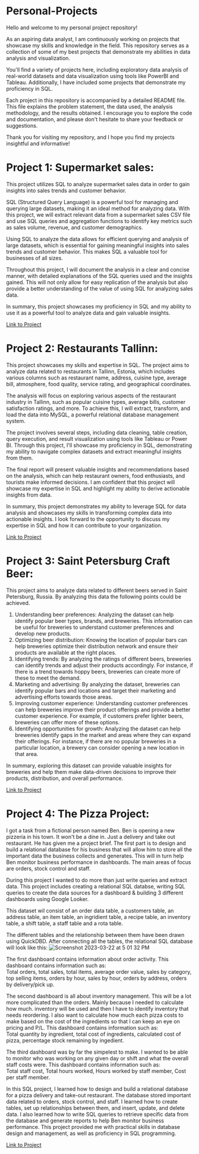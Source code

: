 # Personal-Projects

Hello and welcome to my personal project repository!

As an aspiring data analyst, I am continuously working on projects that showcase my skills and knowledge in the field. This repository serves as a collection of some of my best projects that demonstrate my abilities in data analysis and visualization.

You'll find a variety of projects here, including exploratory data analysis of real-world datasets and data visualization using tools like PowerBI and Tableau. Additionally, I have included some projects that demonstrate my proficiency in SQL.

Each project in this repository is accompanied by a detailed README file. This file explains the problem statement, the data used, the analysis methodology, and the results obtained. I encourage you to explore the code and documentation, and please don't hesitate to share your feedback or suggestions.

Thank you for visiting my repository, and I hope you find my projects insightful and informative!

# Project 1: Supermarket sales:
This project utilizes SQL to analyze supermarket sales data in order to gain insights into sales trends and customer behavior.

SQL (Structured Query Language) is a powerful tool for managing and querying large datasets, making it an ideal method for analyzing data. With this project, we will extract relevant data from a supermarket sales CSV file and use SQL queries and aggregation functions to identify key metrics such as sales volume, revenue, and customer demographics.

Using SQL to analyze the data allows for efficient querying and analysis of large datasets, which is essential for gaining meaningful insights into sales trends and customer behavior. This makes SQL a valuable tool for businesses of all sizes.

Throughout this project, I will document the analysis in a clear and concise manner, with detailed explanations of the SQL queries used and the insights gained. This will not only allow for easy replication of the analysis but also provide a better understanding of the value of using SQL for analyzing sales data.

In summary, this project showcases my proficiency in SQL and my ability to use it as a powerful tool to analyze data and gain valuable insights.

[Link to Project](https://github.com/NickZward/Personal-Projects/tree/main/Supermarket%20Sales)

# Project 2: Restaurants Tallinn:
This project showcases my skills and expertise in SQL. The project aims to analyze data related to restaurants in Tallinn, Estonia, which includes various columns such as restaurant name, address, cuisine type, average bill, atmosphere, food quality, service rating, and geographical coordinates.

The analysis will focus on exploring various aspects of the restaurant industry in Tallinn, such as popular cuisine types, average bills, customer satisfaction ratings, and more. To achieve this, I will extract, transform, and load the data into MySQL, a powerful relational database management system.

The project involves several steps, including data cleaning, table creation, query execution, and result visualization using tools like Tableau or Power BI. Through this project, I'll showcase my proficiency in SQL, demonstrating my ability to navigate complex datasets and extract meaningful insights from them.

The final report will present valuable insights and recommendations based on the analysis, which can help restaurant owners, food enthusiasts, and tourists make informed decisions. I am confident that this project will showcase my expertise in SQL and highlight my ability to derive actionable insights from data.

In summary, this project demonstrates my ability to leverage SQL for data analysis and showcases my skills in transforming complex data into actionable insights. I look forward to the opportunity to discuss my expertise in SQL and how it can contribute to your organization.

[Link to Project](https://github.com/NickZward/Personal-Projects/tree/main/Restaurants%20Tallinn)

# Project 3: Saint Petersburg Craft Beer:

This project aims to analyze data related to different beers served in Saint Petersburg, Russia. By analyzing this data the following points could be achieved.

1. Understanding beer preferences: Analyzing the dataset can help identify popular beer types, brands, and breweries. This information can be useful for breweries to understand customer preferences and develop new products.<br />
2. Optimizing beer distribution: Knowing the location of popular bars can help breweries optimize their distribution network and ensure their products are available at the right places.<br />
3. Identifying trends: By analyzing the ratings of different beers, breweries can identify trends and adjust their products accordingly. For instance, if there is a trend towards hoppy beers, breweries can create more of these to meet the demand.<br />
4. Marketing and advertising: By analyzing the dataset, breweries can identify popular bars and locations and target their marketing and advertising efforts towards those areas.<br />
5. Improving customer experience: Understanding customer preferences can help breweries improve their product offerings and provide a better customer experience. For example, if customers prefer lighter beers, breweries can offer more of these options.<br />
6. Identifying opportunities for growth: Analyzing the dataset can help breweries identify gaps in the market and areas where they can expand their offerings. For instance, if there are no popular breweries in a particular location, a brewery can consider opening a new location in that area.

In summary, exploring this dataset can provide valuable insights for breweries and help them make data-driven decisions to improve their products, distribution, and overall performance.

[Link to Project](https://github.com/NickZward/Personal-Projects/tree/main/Saint%20Petersburg%20Craft%20Beer)

# Project 4: The Pizza Project:

I got a task from a fictional person named Ben. Ben is opening a new pizzeria in his town. It won't be a dine in. Just a delivery and take out restaurant. He has given me a project brief. The first part is to design and build a relational database for his business that will allow him to store all the important data the business collects and generates. This will in turn help Ben monitor business performance in dashboards. The main areas of focus are orders, stock control and staff.

During this project I wanted to do more than just write queries and extract data. This project includes creating a relational SQL databse, writing SQL queries to create the data sources for a dashboard & building 3 different dashboards using Google Looker.

This dataset wil consist of an order data table, a customers table, an address table, an item table, an ingridient table, a recipe table, an inventory table, a shift table, a staff table and a rota table.

The different tables and the relationship between them have been drawn using QuickDBD. After connecting all the tables, the relational SQL database will look like this:
![Screenshot 2023-03-22 at 5 01 32 PM](https://user-images.githubusercontent.com/29818091/226965890-71248a15-746f-4247-baf7-a951c90cbf98.png)

The first dashboard contains information about order activity. This dashboard contains information such as:<br />
Total orders, total sales, total items, average order value, sales by category, top selling items, orders by hour, sales by hour, orders by address, orders by delivery/pick up.

The second dashboard is all about inventory management. This will be a lot more complicated than the orders. Mainly because I needed to calculate how much. inventory will be used and then I have to identify inventory that needs reordering. I also want to calculate how much each pizza costs to make based on the cost of the ingredients so that I can keep an eye on pricing and P/L. This dashboard contains information such as: <br />
Total quantity by ingredient, total cost of ingredients, calculated cost of pizza, percentage stock remaining by ingedient. 

The third dashboard was by far the simpelest to make. I wanted to be able to monitor who was working on any given day or shift and what the overall staff costs were. This dashboard contains information such as:<br />
Total staff cost, Total hours worked, Hours worked by staff member, Cost per staff member.

In this SQL project, I learned how to design and build a relational database for a pizza delivery and take-out restaurant. The database stored important data related to orders, stock control, and staff. I learned how to create tables, set up relationships between them, and insert, update, and delete data. I also learned how to write SQL queries to retrieve specific data from the database and generate reports to help Ben monitor business performance. This project provided me with practical skills in database design and management, as well as proficiency in SQL programming.

[Link to Project](https://github.com/NickZward/Personal-Projects/blob/main/The%20Pizza%20Project/README.md)
